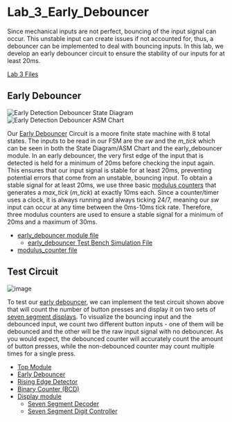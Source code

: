 # Lab_3_Early_Debouncer
Since mechanical inputs are not perfect, bouncing of the input signal can occur. This unstable input can create issues if not accounted for, thus, a debouncer can be implemented to deal with bouncing inputs. In this lab, we develop an early debouncer circuit to ensure the stability of our inputs for at least 20ms.

[Lab 3 Files](https://github.com/Fall-2023-Classes/lab_3_early_debouncer/tree/main/Lab3Files)

## Early Debouncer
![Early Detection Debouncer State Diagram](https://github.com/Fall-2023-Classes/lab-2-square-wave-generator/assets/112601782/96e25a3b-244e-462a-a34b-0094f033d6bc)
![Early Detection Debouncer ASM Chart](https://github.com/Fall-2023-Classes/lab-2-square-wave-generator/assets/112601782/89f85d5f-a5cb-4d2f-91ff-f788fd509b99)

Our [Early Debouncer](https://github.com/Fall-2023-Classes/lab_3_early_debouncer/blob/main/Lab3Files/DesignFiles/early_debouncer.sv) Circuit is a moore finite state machine with 8 total states. The inputs to be read in our FSM are the *sw* and the *m_tick* which can be seen in both the State Diagram/ASM Chart and the early_debouncer module. In an early debouncer, the very first edge of the input that is detected is held for a minimum of 20ms before checking the input again. This ensures that our input signal is stable for at least 20ms, preventing potential errors that come from an unstable, bouncing input. To obtain a stable signal for at least 20ms, we use three basic [modulus counters](https://github.com/Fall-2023-Classes/lab_3_early_debouncer/blob/main/Lab3Files/DesignFiles/mod_counter.sv) that generates a *max_tick* (*m_tick*) at exactly 10ms each. Since a counter/timer uses a clock, it is always running and always ticking 24/7, meaning our *sw* input can occur at any time between the 0ms-10ms tick rate. Therefore, three modulus counters are used to ensure a stable signal for a minimum of 20ms and a maximum of 30ms.
  - [early_debouncer module file](https://github.com/Fall-2023-Classes/lab_3_early_debouncer/blob/main/Lab3Files/DesignFiles/early_debouncer.sv)
    - [early_debouncer Test Bench Simulation File](https://github.com/Fall-2023-Classes/lab_3_early_debouncer/blob/main/Lab3Files/SimulationFiles/early_debouncer_TB.sv)
  - [modulus_counter file](https://github.com/Fall-2023-Classes/lab_3_early_debouncer/blob/main/Lab3Files/DesignFiles/mod_counter.sv)

    
## Test Circuit
![image](https://github.com/Fall-2023-Classes/lab_3_early_debouncer/assets/112601782/e2d461f6-a24d-457c-bb46-be4bad8568b8)

To test our [early debouncer](https://github.com/Fall-2023-Classes/lab_3_early_debouncer/blob/main/Lab3Files/DesignFiles/early_debouncer.sv), we can implement the test circuit shown above that will count the number of button presses and display it on two sets of [seven segment displays](https://github.com/Fall-2023-Classes/lab_3_early_debouncer/blob/main/Lab3Files/DesignFiles/seven_seg.sv). To visualize the bouncing input and the debounced input, we count two different button inputs - one of them will be debounced and the other will be the raw input signal with no debouncer. As you would expect, the debounced counter will accurately count the amount of button presses, while the non-debounced counter may count multiple times for a single press.

- [Top Module](https://github.com/Fall-2023-Classes/lab_3_early_debouncer/blob/main/Lab3Files/DesignFiles/top.sv)
- [Early Debouncer](https://github.com/Fall-2023-Classes/lab_3_early_debouncer/blob/main/Lab3Files/DesignFiles/early_debouncer.sv)
- [Rising Edge Detector](https://github.com/Fall-2023-Classes/lab_3_early_debouncer/blob/main/Lab3Files/DesignFiles/rising_edge_detect_mealy.sv)
- [Binary Counter (BCD)](https://github.com/Fall-2023-Classes/lab_3_early_debouncer/blob/main/Lab3Files/DesignFiles/binary_counter_bcd.sv)
- [Display module](https://github.com/Fall-2023-Classes/lab_3_early_debouncer/blob/main/Lab3Files/DesignFiles/display.sv)
  - [Seven Segment Decoder](https://github.com/Fall-2023-Classes/lab_3_early_debouncer/blob/main/Lab3Files/DesignFiles/seven_seg.sv)
  - [Seven Segment Digit Controller](https://github.com/Fall-2023-Classes/lab_3_early_debouncer/blob/main/Lab3Files/DesignFiles/seven_seg_control.sv)

